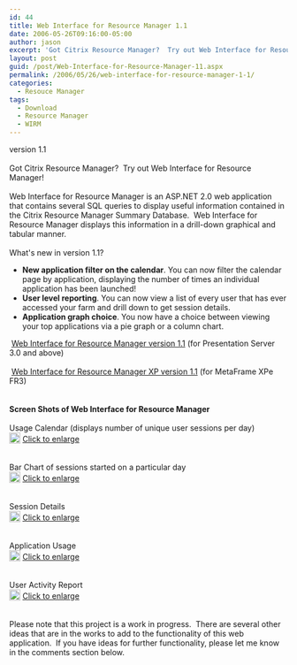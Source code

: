 ```yaml
---
id: 44
title: Web Interface for Resource Manager 1.1
date: 2006-05-26T09:16:00-05:00
author: jason
excerpt: 'Got Citrix Resource Manager?  Try out Web Interface for Resource Manager! Web Interface for Resource Manager is an ASP.NET 2.0 web application that contains several SQL queries to display useful information contained in the Citrix Resource Manager Summary Database.'
layout: post
guid: /post/Web-Interface-for-Resource-Manager-11.aspx
permalink: /2006/05/26/web-interface-for-resource-manager-1-1/
categories:
  - Resouce Manager
tags:
  - Download
  - Resource Manager
  - WIRM
---
```

<p><img style="float: right; padding-left: 15px" src="http://www.jasonconger.com/images/articleImages/WIRM/software_box.gif" alt="" /> version 1.1<br /><br />Got Citrix Resource Manager? &nbsp;Try out Web Interface for Resource Manager!<br /><br />Web Interface for Resource Manager is an ASP.NET 2.0 web application that contains several SQL queries to display useful information contained in the Citrix Resource Manager Summary Database.&nbsp; Web Interface for Resource Manager displays this information in a drill-down graphical and tabular manner.<br /><br />What's new in version 1.1?</p>
<ul>
<li><strong>New application filter on the calendar</strong>. You can now filter the calendar page by application, displaying the number of times an individual application has been launched! </li>
<li><strong>User level reporting</strong>. You can now view a list of every user that has ever accessed your farm and drill down to get session details. </li>
<li><strong>Application graph choice</strong>. You now have a choice between viewing your top applications via a pie graph or a column chart. </li>
</ul>
<p><img src="http://www.jasonconger.com/images/zip_small.gif" alt="" align="absBottom" /> <a href="http://www.jasonconger.com/downloads/JasonConger.com_WIRMv11.zip">Web Interface for Resource Manager version 1.1</a> (for Presentation Server 3.0 and above) <br /><br /><img src="http://www.jasonconger.com/images/zip_small.gif" alt="" align="absBottom" /> <a href="http://www.jasonconger.com/downloads/JasonConger.com_WIRM_XP.zip">Web Interface for Resource Manager XP version 1.1</a> (for MetaFrame XPe FR3) <br /><br /><br /><strong>Screen Shots of Web Interface for Resource Manager</strong><br /><br />Usage Calendar (displays number of unique user sessions per day)<br /><img src="http://www.jasonconger.com/images/articleImages/WIRM/usageCalendar_small.gif" alt="" /><br /><img src="http://www.jasonconger.com/images/magnify.gif" alt="" width="20" height="20" align="absBottom" /> <a class="enlarge" href="http://www.jasonconger.com/images/articleImages/WIRM/usageCalendar_large.gif" target="_blank">Click to enlarge</a> <br /><br /><br />Bar Chart of sessions started on a particular day<br /><img src="http://www.jasonconger.com/images/articleImages/WIRM/dayDetail_small.gif" alt="" /><br /><img src="http://www.jasonconger.com/images/magnify.gif" alt="" width="20" height="20" align="absBottom" /> <a class="enlarge" href="http://www.jasonconger.com/images/articleImages/WIRM/dayDetail_large.gif" target="_blank">Click to enlarge</a> <br /><br /><br />Session Details<br /><img src="http://www.jasonconger.com/images/articleImages/WIRM/sessionDetail_small.gif" alt="" /><br /><img src="http://www.jasonconger.com/images/magnify.gif" alt="" width="20" height="20" align="absBottom" /> <a class="enlarge" href="http://www.jasonconger.com/images/articleImages/WIRM/sessionDetail_large.gif" target="_blank">Click to enlarge</a> <br /><br /><br />Application Usage<br /><img src="http://www.jasonconger.com/images/articleImages/WIRM/applicationUsage_small.gif" alt="" /><br /><img src="http://www.jasonconger.com/images/magnify.gif" alt="" width="20" height="20" align="absBottom" /> <a class="enlarge" href="http://www.jasonconger.com/images/articleImages/WIRM/applicationUsage_large.gif" target="_blank">Click to enlarge</a> <br /><br /><br />User Activity Report<br /><img src="http://www.jasonconger.com/images/articleImages/WIRM/userReport_small.gif" alt="" /><br /><img src="http://www.jasonconger.com/images/magnify.gif" alt="" width="20" height="20" align="absBottom" /> <a class="enlarge" href="http://www.jasonconger.com/images/articleImages/WIRM/userReport_large.gif" target="_blank">Click to enlarge</a> <br /><br /><br />Please note that this project is a work in progress.&nbsp; There are several other ideas that are in the works to add to the functionality of this web application.&nbsp; If you have ideas for further functionality, please let me know in the comments section below.</p>
